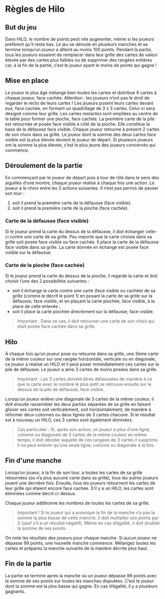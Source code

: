 # Règles de Hilo

## But du jeu
Dans HILO, le nombre de points peut vite augmenter, même si les joueurs préfèrent qu’il reste bas. Le jeu se déroule en plusieurs manches et se termine lorsqu’un joueur a atteint au moins 100 points. Pendant la partie, tous les joueurs essaient de remplacer dans leur grille des cartes de valeur élevée par des cartes plus faibles ou de supprimer des rangées entières car, à la fin de la partie, c’est le joueur ayant le moins de points qui gagne !

## Mise en place

Le joueur le plus âgé mélange bien toutes les cartes et distribue 9 cartes à chaque joueur, face cachée. Attention : les joueurs n’ont pas le droit de regarder le recto de leurs cartes ! Les joueurs posent leurs cartes devant eux, face cachée, en formant un quadrillage de 3 x 3 cartes. Celui-ci sera désigné comme leur grille. Les cartes restantes sont empilées au centre de la table pour former une pioche, face cachée. La première carte de la pile est retournée et posée face visible à côté de la pioche. Elle constitue la base de la défausse face visible. Chaque joueur retourne à présent 2 cartes de son choix dans sa grille. Le joueur dont la somme des deux cartes face visible est la plus élevée devient le joueur de départ. Si plusieurs joueurs ont la somme la plus élevée, c’est le plus jeune des joueurs concernés qui commence.

## Déroulement de la partie

En commençant par le joueur de départ puis à tour de rôle dans le sens des aiguilles d’une montre, chaque joueur réalise à chaque fois une action. Le joueur a le choix entre les 2 actions suivantes. Il n’est pas permis de passer son tour :
1. soit il prend la première carte de la défausse (face visible).
2. soit il prend la première carte de la pioche (face cachée).

### Carte de la défausse (face visible)

Si le joueur prend la carte du dessus de la défausse, il doit échanger celle-ci contre une carte de sa grille. Peu importe que la carte choisie dans sa grille soit posée face visible ou face cachée. Il place la carte de la défausse face visible dans sa grille. La carte donnée en échange est posée face visible sur la défausse.

### Carte de la pioche (face cachée)

Si le joueur prend la carte du dessus de la pioche, il regarde la carte et doit choisir l’une des 2 possibilités suivantes :
- soit il échange la carte contre une carte (face visible ou cachée) de sa grille (comme le décrit le point 1) en posant la carte de sa grille sur la défausse, face visible, et en plaçant la carte piochée, face visible, à la place de celle enlevée ;
- soit il place la carte piochée directement sur la défausse, face visible.

> Important : Dans ce cas, il doit retourner une carte de son choix qui était posée face cachée dans sa grille.

## Hilo

À chaque fois qu’un joueur pose ou retourne dans sa grille, une 3ème carte de la même couleur sur une rangée horizontale, verticale ou en diagonale, ce joueur a réalisé un HILO et il peut poser immédiatement ces cartes sur la pile de défausse. Le joueur a ainsi 3 cartes de moins posées dans sa grille.

> Important : Les 3 cartes doivent êtres défaussées de manière à ce que la carte avec le nombre le plus petit se retrouve ensuite sur le dessus de la pile de défausse, face visible.

Lorsqu’un joueur enlève une diagonale de 3 cartes de la même couleur, il doit ensuite rassembler les deux parties séparées de sa grille en faisant glisser ses cartes soit verticalement, soit horizontalement, de manière à reformer deux colonnes ou deux lignes de 3 cartes chacune. Si le résultat est à nouveau un HILO, ces 3 cartes sont également éliminées.

> Cas particulier : Si, après son action, un joueur a plus d’une ligne, colonne ou diagonale de 3 cartes de la même couleur en même temps, il doit décider laquelle de ces rangées de 3 cartes il supprime. Il ne peut enlever qu’une seule ligne, colonne ou diagonale à la fois.

## Fin d'une manche

Lorsqu’un joueur, à la fin de son tour, a toutes les cartes de sa grille retournées (ou n’a plus aucune carte dans sa grille), tous les autres joueurs jouent une dernière fois. Ensuite, tous les joueurs retournent les cartes de leur grille qui étaient encore face cachée. S’il y a un HILO, les cartes sont éliminées comme décrit ci-dessus.

Chaque joueur additionne les nombres de toutes les cartes de sa grille.

> Important ! Si le joueur qui a provoqué la fin de la manche n’a pas la somme la plus basse de cette manche, il doit multiplier ses points par 2 (sauf s’il a un résultat négatif). Même en cas d’égalité, il doit doubler la somme de ses points.

On note les résultats des joueurs pour chaque manche. Si aucun joueur ne dépasse 99 points, une nouvelle manche commence. Mélangez toutes les cartes et préparez la manche suivante de la manière décrite plus haut.

## Fin de la partie

La partie se termine après la manche où un joueur dépasse 99 points avec la somme de ses points sur toutes les manches disputées. C’est le joueur dont la somme est la plus basse qui gagne. En cas d’égalité, il y a plusieurs gagnants.
